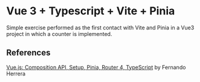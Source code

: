 # Vue 3 + Typescript + Vite + Pinia

Simple exercise performed as the first contact with Vite and Pinia in a Vue3 project in which a counter is implemented. 

## References

[Vue.js: Composition API, Setup, Pinia, Router 4, TypeScript](https://www.youtube.com/watch?v=sHXxASRp2nw) by Fernando Herrera